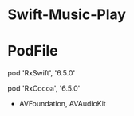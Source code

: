 # Swift-Music-Play
# PodFile

pod 'RxSwift', '6.5.0'

pod 'RxCocoa', '6.5.0'

- AVFoundation, AVAudioKit

